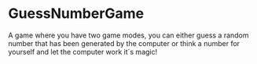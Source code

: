 # GuessNumberGame
A game where you have two game modes, you can either guess a random number that has been generated by the computer or think a number for yourself and let the computer work it´s magic!
